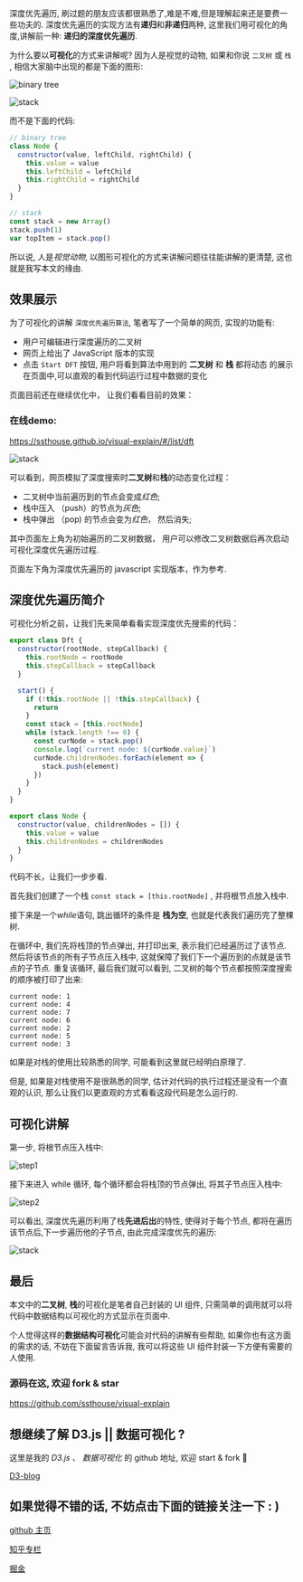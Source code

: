 深度优先遍历, 刷过题的朋友应该都很熟悉了,难是不难,但是理解起来还是要费一些功夫的. 深度优先遍历的实现方法有**递归**和**非递归**两种, 这里我们用可视化的角度,讲解前一种: **递归的深度优先遍历**.

为什么要以**可视化**的方式来讲解呢? 因为人是视觉的动物, 如果和你说 `二叉树` 或 `栈` , 相信大家脑中出现的都是下面的图形:

![binary tree](https://user-gold-cdn.xitu.io/2018/9/16/165e08e3c1ac27ce?w=192&h=160&f=png&s=6240)

![stack](https://user-gold-cdn.xitu.io/2018/9/16/165e08e3c2173634?w=500&h=345&f=jpeg&s=28805)

而不是下面的代码:

```javascript
// binary tree
class Node {
  constructor(value, leftChild, rightChild) {
    this.value = value
    this.leftChild = leftChild
    this.rightChild = rightChild
  }
}

// stack
const stack = new Array()
stack.push(1)
var topItem = stack.pop()
```

所以说, 人是*视觉动物*, 以图形可视化的方式来讲解问题往往能讲解的更清楚, 这也就是我写本文的缘由.

## 效果展示

为了可视化的讲解 `深度优先遍历算法`, 笔者写了一个简单的网页, 实现的功能有:

- 用户可编辑进行深度遍历的二叉树
- 网页上给出了 JavaScript 版本的实现
- 点击 `Start DFT` 按钮, 用户将看到算法中用到的 **二叉树** 和 **栈** 都将动态 的展示在页面中,可以直观的看到代码运行过程中数据的变化

页面目前还在继续优化中， 让我们看看目前的效果：

### 在线demo:
https://ssthouse.github.io/visual-explain/#/list/dft

![stack](https://user-gold-cdn.xitu.io/2018/9/16/165e08e3c257ed58?w=1280&h=673&f=gif&s=2250747)

可以看到，网页模拟了深度搜索时**二叉树**和**栈**的动态变化过程：

- 二叉树中当前遍历到的节点会变成*红色*;
- 栈中压入 （push）的节点为*灰色*;
- 栈中弹出 （pop) 的节点会变为*红色*， 然后消失;

其中页面左上角为初始遍历的二叉树数据， 用户可以修改二叉树数据后再次启动可视化深度优先遍历过程.

页面左下角为深度优先遍历的 javascript 实现版本，作为参考.

## 深度优先遍历简介

可视化分析之前，让我们先来简单看看实现深度优先搜索的代码：

```javascript
export class Dft {
  constructor(rootNode, stepCallback) {
    this.rootNode = rootNode
    this.stepCallback = stepCallback
  }

  start() {
    if (!this.rootNode || !this.stepCallback) {
      return
    }
    const stack = [this.rootNode]
    while (stack.length !== 0) {
      const curNode = stack.pop()
      console.log(`current node: ${curNode.value}`)
      curNode.childrenNodes.forEach(element => {
        stack.push(element)
      })
    }
  }
}

export class Node {
  constructor(value, childrenNodes = []) {
    this.value = value
    this.childrenNodes = childrenNodes
  }
}
```

代码不长，让我们一步步看.

首先我们创建了一个栈 `const stack = [this.rootNode]` , 并将根节点放入栈中.

接下来是一个*while*语句, 跳出循环的条件是 **栈为空**, 也就是代表我们遍历完了整棵树.

在循环中, 我们先将栈顶的节点弹出, 并打印出来, 表示我们已经遍历过了该节点. 然后将该节点的所有子节点压入栈中, 这就保障了我们下一个遍历到的点就是该节点的子节点. 重复该循环, 最后我们就可以看到, 二叉树的每个节点都按照深度搜索的顺序被打印了出来:

```
current node: 1
current node: 4
current node: 7
current node: 6
current node: 2
current node: 5
current node: 3
```

如果是对栈的使用比较熟悉的同学, 可能看到这里就已经明白原理了.

但是, 如果是对栈使用不是很熟悉的同学, 估计对代码的执行过程还是没有一个直观的认识, 那么让我们以更直观的方式看看这段代码是怎么运行的.

## 可视化讲解

第一步, 将根节点压入栈中:

![step1](https://user-gold-cdn.xitu.io/2018/9/16/165e08e3c4ef625a?w=1216&h=944&f=png&s=135285)

接下来进入 while 循环, 每个循环都会将栈顶的节点弹出, 将其子节点压入栈中:

![step2](https://user-gold-cdn.xitu.io/2018/9/16/165e08e3c5255569?w=1280&h=673&f=gif&s=739640)

可以看出, 深度优先遍历利用了栈**先进后出**的特性, 使得对于每个节点, 都将在遍历该节点后,下一步遍历他的子节点, 由此完成深度优先的遍历:

![stack](https://user-gold-cdn.xitu.io/2018/9/16/165e08e3c257ed58?w=1280&h=673&f=gif&s=2250747)

## 最后

本文中的**二叉树**, **栈**的可视化是笔者自己封装的 UI 组件, 只需简单的调用就可以将代码中数据结构以可视化的方式显示在页面中.

个人觉得这样的**数据结构可视化**可能会对代码的讲解有些帮助, 如果你也有这方面的需求的话, 不妨在下面留言告诉我, 我可以将这些 UI 组件封装一下方便有需要的人使用.


### 源码在这, 欢迎 fork & star
https://github.com/ssthouse/visual-explain

## 想继续了解 D3.js || 数据可视化 ?

这里是我的 _D3.js_ 、 _数据可视化_ 的 github 地址, 欢迎 start & fork :tada:

[D3-blog](https://github.com/ssthouse/d3-blog)

## 如果觉得不错的话, 不妨点击下面的链接关注一下 : )

[github 主页](https://github.com/ssthouse)

[知乎专栏](https://zhuanlan.zhihu.com/c_196857379)

[掘金](https://juejin.im/user/57bc46c8efa631005a891573/posts)
